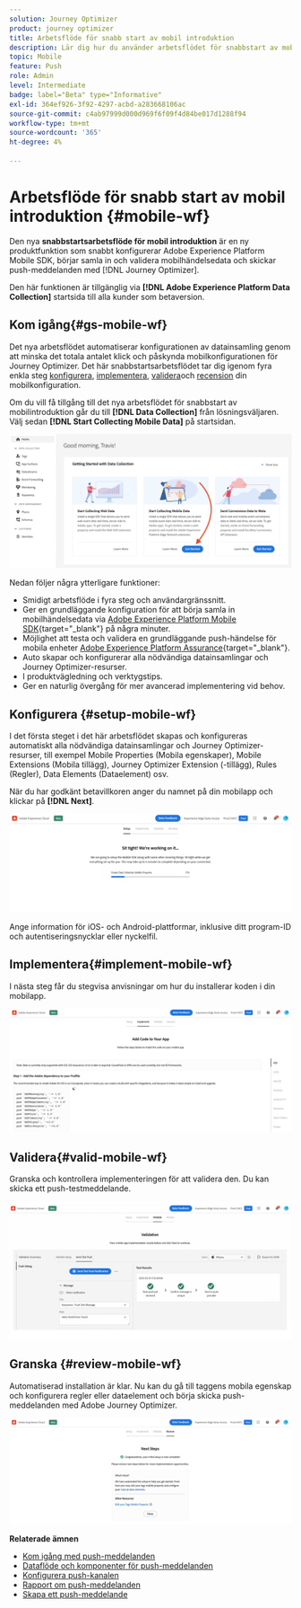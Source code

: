 ```yaml
---
solution: Journey Optimizer
product: journey optimizer
title: Arbetsflöde för snabb start av mobil introduktion
description: Lär dig hur du använder arbetsflödet för snabbstart av mobil introduktion
topic: Mobile
feature: Push
role: Admin
level: Intermediate
badge: label="Beta" type="Informative"
exl-id: 364ef926-3f92-4297-acbd-a283668106ac
source-git-commit: c4ab97999d000d969f6f09f4d84be017d1288f94
workflow-type: tm+mt
source-wordcount: '365'
ht-degree: 4%

---
```


# Arbetsflöde för snabb start av mobil introduktion {#mobile-wf}

Den nya **snabbstartsarbetsflöde för mobil introduktion** är en ny produktfunktion som snabbt konfigurerar Adobe Experience Platform Mobile SDK, börjar samla in och validera mobilhändelsedata och skickar push-meddelanden med [!DNL Journey Optimizer].

Den här funktionen är tillgänglig via **[!DNL Adobe Experience Platform Data Collection]** startsida till alla kunder som betaversion.

## Kom igång{#gs-mobile-wf}

Det nya arbetsflödet automatiserar konfigurationen av datainsamling genom att minska det totala antalet klick och påskynda mobilkonfigurationen för Journey Optimizer. Det här snabbstartsarbetsflödet tar dig igenom fyra enkla steg [konfigurera](##setup-mobile-wf), [implementera](#implement-mobile-wf), [validera](#valid-mobile-wf)och [recension](#review-mobile-wf) din mobilkonfiguration.

Om du vill få tillgång till det nya arbetsflödet för snabbstart av mobilintroduktion går du till **[!DNL Data Collection]** från lösningsväljaren. Välj sedan **[!DNL Start Collecting Mobile Data]** på startsidan.

![](assets/mobile-wf-home.png)

Nedan följer några ytterligare funktioner:

* Smidigt arbetsflöde i fyra steg och användargränssnitt.
* Ger en grundläggande konfiguration för att börja samla in mobilhändelsedata via [Adobe Experience Platform Mobile SDK](https://developer.adobe.com/client-sdks/documentation/){target="_blank"} på några minuter.
* Möjlighet att testa och validera en grundläggande push-händelse för mobila enheter [Adobe Experience Platform Assurance](https://experienceleague.adobe.com/docs/experience-platform/assurance/home.html){target="_blank"}.
* Auto skapar och konfigurerar alla nödvändiga datainsamlingar och Journey Optimizer-resurser.
* I produktvägledning och verktygstips.
* Ger en naturlig övergång för mer avancerad implementering vid behov.

## Konfigurera {#setup-mobile-wf}

I det första steget i det här arbetsflödet skapas och konfigureras automatiskt alla nödvändiga datainsamlingar och Journey Optimizer-resurser, till exempel Mobile Properties (Mobila egenskaper), Mobile Extensions (Mobila tillägg), Journey Optimizer Extension (-tillägg), Rules (Regler), Data Elements (Dataelement) osv.

När du har godkänt betavillkoren anger du namnet på din mobilapp och klickar på **[!DNL Next]**.

![](assets/mobile-wf-setup.png)

Ange information för iOS- och Android-plattformar, inklusive ditt program-ID och autentiseringsnycklar eller nyckelfil.

## Implementera{#implement-mobile-wf}

I nästa steg får du stegvisa anvisningar om hur du installerar koden i din mobilapp.

![](assets/mobile-wf-add-code.png)


## Validera{#valid-mobile-wf}

Granska och kontrollera implementeringen för att validera den. Du kan skicka ett push-testmeddelande.

![](assets/mobile-wf-valid.png)


## Granska {#review-mobile-wf}

Automatiserad installation är klar. Nu kan du gå till taggens mobila egenskap och konfigurera regler eller dataelement och börja skicka push-meddelanden med Adobe Journey Optimizer.

![](assets/mobile-wf-done.png)


**Relaterade ämnen**

* [Kom igång med push-meddelanden](get-started-push.md)
* [Dataflöde och komponenter för push-meddelanden](push-gs.md)
* [Konfigurera push-kanalen](push-configuration.md)
* [Rapport om push-meddelanden](../reports/journey-global-report.md#push-global)
* [Skapa ett push-meddelande](create-push.md)
